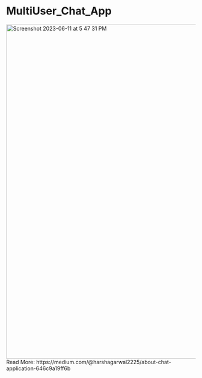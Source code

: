 # MultiUser_Chat_App
<!--  
 ![chat](https://github.com/king4404/MultiUser_Chat_App/assets/117922914/1f7d655e-a9eb-420a-b697-f2450e4686ef) -->
 
 <img width="890" alt="Screenshot 2023-06-11 at 5 47 31 PM" src="https://github.com/king4404/MultiUser_Chat_App/assets/117922914/87b54169-645b-45aa-9018-2d3b8f95f007">
Read More: https://medium.com/@harshagarwal2225/about-chat-application-646c9a19ff6b

